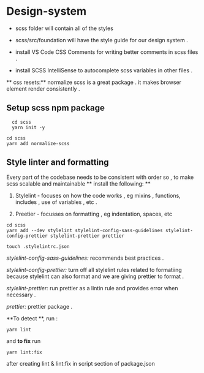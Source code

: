 # Design-system

- scss folder will contain all of the styles 

- scss/src/foundation will have the style guide for our design system .

- install VS Code CSS Comments for writing better comments in scss files . 

- install SCSS IntelliSense to autocomplete scss variables in other files . 

** css resets:** normalize scss is a great package . it makes browser element render consistently .

## Setup scss npm package 

```
  cd scss
  yarn init -y
```

```
cd scss
yarn add normalize-scss
```

## Style linter and formatting 

Every part of the codebase needs to be consistent with order so , 
to make scss  scalable and maintainable ** install the following: **


1. Stylelint - focuses on how the code works , eg mixins , functions, includes , use of variables , etc .

2. Preetier - focusses on formatting , eg indentation, spaces, etc 


```
cd scss
yarn add --dev stylelint stylelint-config-sass-guidelines stylelint-config-prettier stylelint-prettier prettier

touch .stylelintrc.json 
```

*stylelint-config-sass-guidelines:* recommends best practices .

*stylelint-config-prettier:* turn off all stylelint rules related to formatiing because stylelint can also format and we are giving prettier to format .

*stylelint-prettier:* run prettier as a lintin rule and provides error when necessary .

*prettier:* prettier package .

**To detect **, run : 
```
yarn lint
```
and **to fix** run 

```
yarn lint:fix
```

after creating lint & lint:fix in script section of package.json



